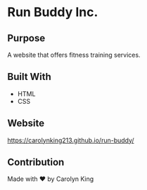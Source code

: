 # Run Buddy Inc.

## Purpose
A website that offers fitness training services. 

## Built With 
* HTML 
* CSS

## Website
https://carolynking213.github.io/run-buddy/

## Contribution 
Made with ❤️ by Carolyn King
